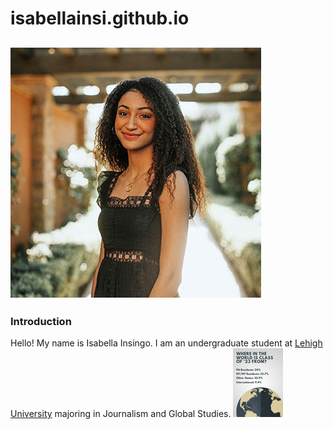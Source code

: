 # isabellainsi.github.io

## ![ProfilePic](https://github.com/isabellainsi/isabellainsi.github.io/blob/main/Isabella-4.jpg?raw=true)

### Introduction
Hello! My name is Isabella Insingo. I am an undergraduate student at [Lehigh University](https://www1.lehigh.edu/) majoring in Journalism and Global Studies. 
![Where in the World is Class of 23' From](https://github.com/isabellainsi/isabellainsi.github.io/blob/main/Lehigh%20Origins%20Inforgraphic%20.png)
